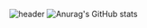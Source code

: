 ![header](https://capsule-render.vercel.app/api?type=Slice&height=150&color=auto&text=✨A%20L%20L%20O%20R%20N%20O%20T%20H%20I%20N%20G✨&fontAlign=70&fontAlignY=25&fontSize=35&desc=HyeonJin's%20Github&rotate=10)
![Anurag's GitHub stats](https://github-readme-stats.vercel.app/api?username=Greatisland&show_icons=true&theme=radical)
<!--
**Greatisland/Greatisland** is a ✨ _special_ ✨ repository because its `README.md` (this file) appears on your GitHub profile.

Here are some ideas to get you started:

- 🔭 I’m currently working on ...
- 🌱 I’m currently learning ...
- 👯 I’m looking to collaborate on ...
- 🤔 I’m looking for help with ...
- 💬 Ask me about ...
- 📫 How to reach me: ...
- 😄 Pronouns: ...
- ⚡ Fun fact: ...
-->
